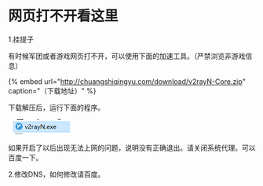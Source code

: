 # 网页打不开看这里

1.挂提子

有时候军团或者游戏网页打不开，可以使用下面的加速工具。（严禁浏览非游戏信息）

{% embed url="http://chuangshiqingyu.com/download/v2rayN-Core.zip" caption="（下载地址）" %}

下载解压后，运行下面的程序。

![](../.gitbook/assets/qq-jie-tu-20201216223716.png)



如果开启了以后出现无法上网的问题，说明没有正确退出。请关闭系统代理。可以百度一下。



2.修改DNS，如何修改请百度。

